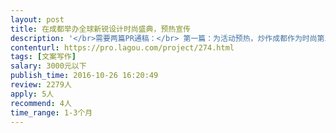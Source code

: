 ```yaml
---                
layout: post       
title: 在成都举办全球新锐设计时尚盛典，预热宣传           
description: '</br>需要两篇PR通稿：</br> 第一篇：为活动预热，炒作成都作为时尚第三城的概念</br>一、大数据角度</br>1、通过大数据，从奢侈品、轻时尚、家居、休闲、化妆品等角度说明成都已经是仅此于北京、上海的时尚第三城；</br>2、普通用户阅读时尚相关数据的介绍</br>二、权威人士角度</br>1、从时尚人士角度表达对时尚的理解，以及对成都在时尚领域的观点</br>三、可能的其他角度</br>四、目标：引出成都作为时尚第三城的概念，通过数据、和权威人士角度，更加有说服力</br>五、相关数据如能找到最好，我们也会提供一些。</br>六、投放媒体：中国知名的时尚媒体（伊周、芭莎、海报等等）</br></br>第二篇：为活动后期宣传，持续升温成都第三城</br>一、围绕在成都的举办的新锐设计时尚盛典活动，对活动进行深度报道和分析。（活动会在年底举办）</br>二、投放媒体：时尚cosmo旗下杂志。</br>'     
contenturl: https://pro.lagou.com/project/274.html      
tags: [文案写作]            
salary: 3000元以下          
publish_time: 2016-10-26 16:20:49         
review: 2279人                   
apply: 5人                   
recommend: 4人                   
time_range: 1-3个月              
---                 
```

